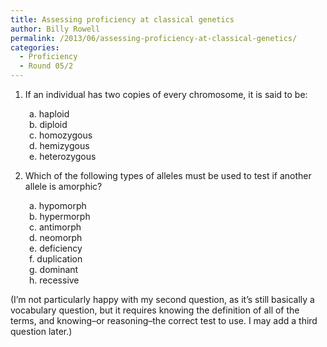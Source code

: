 ```yaml
---
title: Assessing proficiency at classical genetics
author: Billy Rowell
permalink: /2013/06/assessing-proficiency-at-classical-genetics/
categories:
  - Proficiency
  - Round 05/2
---
```

1. If an individual has two copies of every chromosome, it is said to be:

<p style="padding-left: 30px;">
  a. haploid<br /> b. diploid<br /> c. homozygous<br /> d. hemizygous<br /> e. heterozygous
</p>

2. Which of the following types of alleles must be used to test if another allele is amorphic?

<p style="padding-left: 30px;">
  a. hypomorph<br /> b. hypermorph<br /> c. antimorph<br /> d. neomorph<br /> e. deficiency<br /> f. duplication<br /> g. dominant<br /> h. recessive
</p>

(I&#8217;m not particularly happy with my second question, as it&#8217;s still basically a vocabulary question, but it requires knowing the definition of all of the terms, and knowing&#8211;or reasoning&#8211;the correct test to use. I may add a third question later.)
